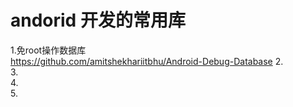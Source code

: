 # andorid 开发的常用库</br>
1.免root操作数据库</br>
https://github.com/amitshekhariitbhu/Android-Debug-Database
2.                 </br>
3.          </br>
4.         </br>
5.         </br>
